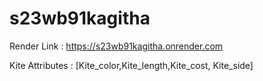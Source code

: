 # s23wb91kagitha

 Render Link : https://s23wb91kagitha.onrender.com

 Kite Attributes :  [Kite_color,Kite_length,Kite_cost, Kite_side]